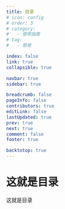 ```yaml
---
title: 目录
# icon: config
# order: 3
# category:
#   - 使用指南
# tag:
#   - 禁用

index: false
link: true
collapsible: true

navbar: true
sidebar: true

breadcrumb: false
pageInfo: false
contributors: true
editLink: false
lastUpdated: true
prev: true
next: true
comment: false
footer: true

backtotop: true
---
```


# 这就是目录
这就是目录